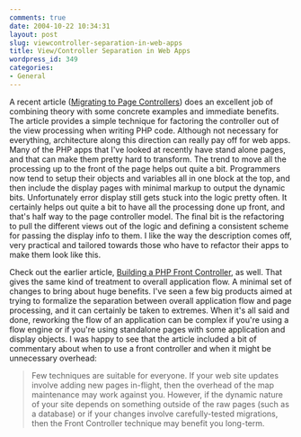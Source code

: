 ```yaml
---
comments: true
date: 2004-10-22 10:34:31
layout: post
slug: viewcontroller-separation-in-web-apps
title: View/Controller Separation in Web Apps
wordpress_id: 349
categories:
- General
---
```


A recent article ([Migrating to Page Controllers](http://www.onlamp.com/pub/a/php/2004/10/14/page_controller.html)) does an excellent job of combining theory with some concrete examples and immediate benefits. The article provides a simple technique for factoring the controller out of the view processing when writing PHP code. Although not necessary for everything, architecture along this direction can really pay off for web apps. Many of the PHP apps that I've looked at recently have stand alone pages, and that can make them pretty hard to transform. The trend to move all the processing up to the front of the page helps out quite a bit. Programmers now tend to setup their objects and variables all in one block at the top, and then include the display pages with minimal markup to output the dynamic bits. Unfortunately error display still gets stuck into the logic pretty often. It certainly helps out quite a bit to have all the processing done up front, and that's half way to the page controller model. The final bit is the refactoring to pull the different views out of the logic and defining a consistent scheme for passing the display info to them. I like the way the description comes off, very practical and tailored towards those who have to refactor their apps to make them look like this.






Check out the earlier article, [Building a PHP Front Controller](http://www.onlamp.com/pub/a/php/2004/07/08/front_controller.html), as well. That gives the same kind of treatment to overall application flow. A minimal set of changes to bring about huge benefits. I've seen a few big products aimed at trying to formalize the separation between overall application flow and page processing, and it can certainly be taken to extremes. When it's all said and done, reworking the flow of an application can be complex if you're using a flow engine or if you're using standalone pages with some application and display objects. I was happy to see that the article included a bit of commentary about when to use a front controller and when it might be unnecessary overhead:






> Few techniques are suitable for everyone. If your web site updates involve adding new pages in-flight, then the overhead of the map maintenance may work against you. However, if the dynamic nature of your site depends on something outside of the raw pages (such as a database) or if your changes involve carefully-tested migrations, then the Front Controller technique may benefit you long-term.
